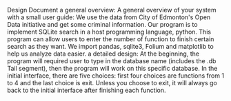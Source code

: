 Design Document
a general overview:
A general overview of your system with a small user guide: We use the data from
City of Edmonton's Open Data initiative and get some criminal information. Our
program is to implement SQLite search in a host programming language, python.
This program can allow users to enter the number of function to finish certain
search as they want. We import pandas, sqlite3, Folium and matplotlib to help us
analyze data easier.
a detailed design:
At the beginning, the program will required user to type in the database name (includes
the .db Tail segment), then the program will work on this specific database.
In the initial interface, there are five choices: first four choices are functions from 1 to 4 and
the last choice is exit. Unless you choose to exit, it will always go back to the initial interface
after finishing each function.
